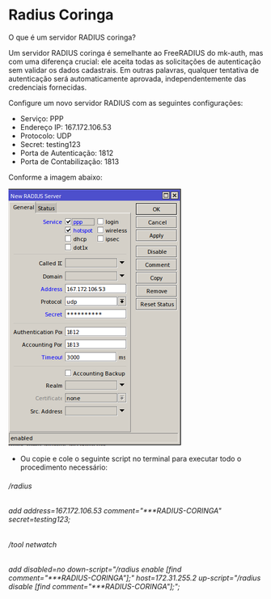 # Radius Coringa
O que é um servidor RADIUS coringa?

Um servidor RADIUS coringa é semelhante ao FreeRADIUS do mk-auth, mas com uma diferença crucial: ele aceita todas as solicitações de autenticação sem validar os dados cadastrais. Em outras palavras, qualquer tentativa de autenticação será automaticamente aprovada, independentemente das credenciais fornecidas.

Configure um novo servidor RADIUS com as seguintes configurações:

  - Serviço: PPP
  - Endereço IP: 167.172.106.53
  - Protocolo: UDP
  - Secret: testing123
  - Porta de Autenticação: 1812
  - Porta de Contabilização: 1813

Conforme a imagem abaixo:

![Descrição da Imagem](https://github.com/theuscarvalho/radiuscoringa/blob/main/imagens/radius_server.png)

- Ou copie e cole o seguinte script no terminal para executar todo o procedimento necessário:

###### /radius
###### add address=167.172.106.53 comment="***RADIUS-CORINGA" secret=testing123;
###### /tool netwatch
###### add disabled=no down-script="/radius enable  [find comment=\"***RADIUS-CORINGA\"];" host=172.31.255.2 up-script="/radius disable [find comment=\"***RADIUS-CORINGA\"];";
